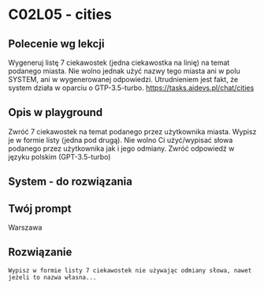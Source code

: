 # C02L05 - cities
## Polecenie wg lekcji
Wygeneruj listę 7 ciekawostek (jedna ciekawostka na linię) na temat podanego miasta. Nie wolno jednak użyć nazwy tego miasta ani w polu SYSTEM, ani w wygenerowanej odpowiedzi. Utrudnieniem jest fakt, że system działa w oparciu o GTP-3.5-turbo. https://tasks.aidevs.pl/chat/cities

## Opis w playground
Zwróć 7 ciekawostek na temat podanego przez użytkownika miasta. Wypisz je w formie listy (jedna pod drugą). Nie wolno Ci użyć/wypisać słowa podanego przez użytkownika jak i jego odmiany. Zwróć odpowiedź w języku polskim (GPT-3.5-turbo)

## System - do rozwiązania

## Twój prompt
Warszawa

## Rozwiązanie
```
Wypisz w formie listy 7 ciekawostek nie używając odmiany słowa, nawet jeżeli to nazwa własna...

```